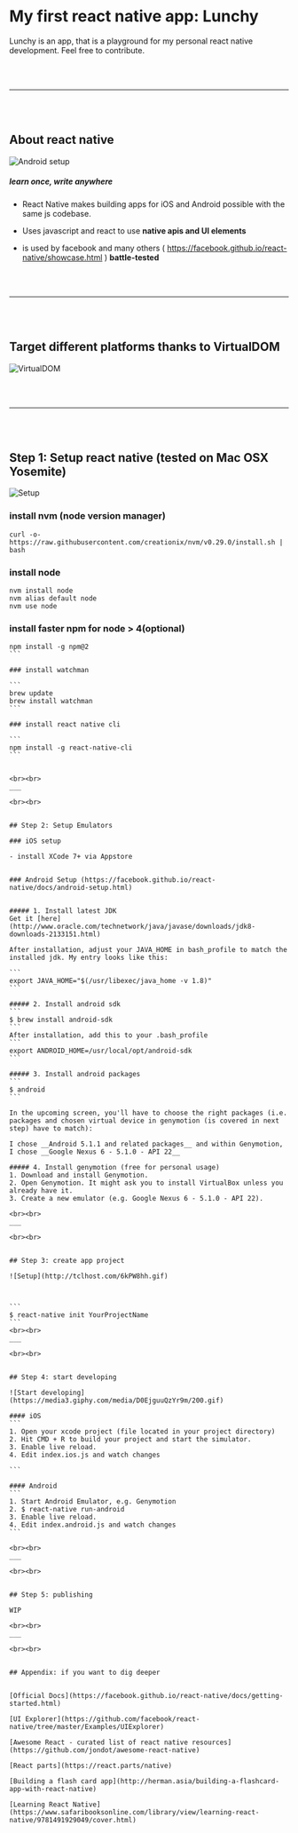 # My first react native app: Lunchy

Lunchy is an app, that is a playground for my personal react native development. Feel free to contribute.

<br><br>
___

<br><br>


## About react native

![Android setup](http://image.slidesharecdn.com/tel-aviv-meetup-150809210316-lva1-app6892/95/pieter-de-baets-an-introduction-to-react-native-1-638.jpg)

##### learn once, write anywhere

- React Native makes building apps for iOS and Android possible with the same js codebase.

- Uses javascript and react to use __native apis and UI elements__

- is used by facebook and many others ( https://facebook.github.io/react-native/showcase.html ) __battle-tested__

<br><br>
___

<br><br>


## Target different platforms thanks to VirtualDOM

![VirtualDOM](https://www.safaribooksonline.com/library/view/learning-react-native/9781491929049/assets/render-targets.png)

<br><br>
___

<br><br>


## Step 1: Setup react native (tested on Mac OSX Yosemite)

![Setup](http://38.media.tumblr.com/3fcbf9e25ce3cdf8f70a782448c6be6c/tumblr_inline_mqini1Asvk1qz4rgp.gif)




### install nvm (node version manager)

```
curl -o- https://raw.githubusercontent.com/creationix/nvm/v0.29.0/install.sh | bash
```

### install node

```
nvm install node
nvm alias default node
nvm use node
```

### install faster npm for node > 4(optional)
````
npm install -g npm@2
```

### install watchman

```
brew update
brew install watchman
```

### install react native cli

```
npm install -g react-native-cli
```


<br><br>
___

<br><br>


## Step 2: Setup Emulators

### iOS setup

- install XCode 7+ via Appstore


### Android Setup (https://facebook.github.io/react-native/docs/android-setup.html)


##### 1. Install latest JDK
Get it [here](http://www.oracle.com/technetwork/java/javase/downloads/jdk8-downloads-2133151.html)

After installation, adjust your JAVA_HOME in bash_profile to match the installed jdk. My entry looks like this:

```
export JAVA_HOME="$(/usr/libexec/java_home -v 1.8)"
```

##### 2. Install android sdk
```
$ brew install android-sdk
```
After installation, add this to your .bash_profile
```
export ANDROID_HOME=/usr/local/opt/android-sdk
```

##### 3. Install android packages
```
$ android
```

In the upcoming screen, you'll have to choose the right packages (i.e. packages and chosen virtual device in genymotion (is covered in next step) have to match):

I chose __Android 5.1.1 and related packages__ and within Genymotion, I chose __Google Nexus 6 - 5.1.0 - API 22__

##### 4. Install genymotion (free for personal usage)
1. Download and install Genymotion.
2. Open Genymotion. It might ask you to install VirtualBox unless you already have it.
3. Create a new emulator (e.g. Google Nexus 6 - 5.1.0 - API 22).

<br><br>
___

<br><br>


## Step 3: create app project

![Setup](http://tclhost.com/6kPW8hh.gif)



```
$ react-native init YourProjectName
```
<br><br>
___

<br><br>


## Step 4: start developing

![Start developing](https://media3.giphy.com/media/D0EjguuQzYr9m/200.gif)

#### iOS
```
1. Open your xcode project (file located in your project directory)
2. Hit CMD + R to build your project and start the simulator.
3. Enable live reload.
4. Edit index.ios.js and watch changes

```

#### Android
```
1. Start Android Emulator, e.g. Genymotion
2. $ react-native run-android
3. Enable live reload.
4. Edit index.android.js and watch changes
```

<br><br>
___

<br><br>


## Step 5: publishing

WIP

<br><br>
___

<br><br>


## Appendix: if you want to dig deeper


[Official Docs](https://facebook.github.io/react-native/docs/getting-started.html)

[UI Explorer](https://github.com/facebook/react-native/tree/master/Examples/UIExplorer)

[Awesome React - curated list of react native resources](https://github.com/jondot/awesome-react-native)

[React parts](https://react.parts/native)

[Building a flash card app](http://herman.asia/building-a-flashcard-app-with-react-native)

[Learning React Native](https://www.safaribooksonline.com/library/view/learning-react-native/9781491929049/cover.html)
